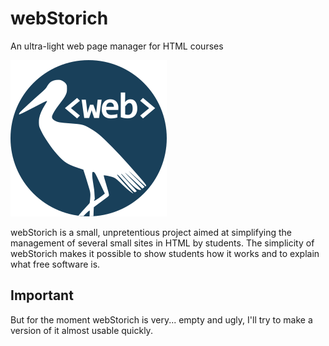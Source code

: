 # webStorich
An ultra-light web page manager for HTML courses

![webStorich Logo](/iconewebStorich.png)

webStorich is a small, unpretentious project aimed at simplifying the management of several small sites in HTML by students.
The simplicity of webStorich makes it possible to show students how it works and to explain what free software is.

## Important
But for the moment webStorich is very... empty and ugly, I'll try to make a version of it almost usable quickly.
